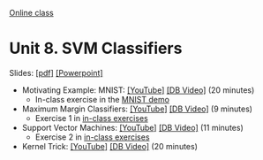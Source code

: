 [Online class](../../online_class.md) 

# Unit 8.  SVM Classifiers

Slides:  [[pdf]](../../lectures/Lect08_SVM.pdf)  [[Powerpoint]](../../lectures/Lect08_SVM.pptx) 

* Motivating Example: MNIST: [[YouTube]](https://youtu.be/VXORo30xHNc) [[DB Video]](https://www.dropbox.com/s/u1momok6dpdweu3/Example.mp4) (20 minutes)
    * In-class exercise in the [MNIST demo](https://github.com/sdrangan/introml/blob/master/unit08_svm/demo_mnist_svm.ipynb)
* Maximum Margin Classifiers: [[YouTube]](https://youtu.be/g8yMogbAiUQ) [[DB Video]](https://www.dropbox.com/s/9vgxpb8kmwpohvl/Margin.mp4) (9 minutes)
    * Exercise 1 in [in-class exercises](https://github.com/sdrangan/introml/blob/master/unit08_svm/svm_inclass.ipynb)
* Support Vector Machines: [[YouTube]](https://youtu.be/-7o1hOWrgwY) [[DB Video]](https://www.dropbox.com/s/u1idek17id17tei/SVM.mp4) (11 minutes)
    * Exercise 2 in [in-class exercises](https://github.com/sdrangan/introml/blob/master/unit08_svm/svm_inclass.ipynb)
* Kernel Trick: [[YouTube]](https://youtu.be/yZR3xv6T83Q) [[DB Video]](https://www.dropbox.com/s/92e0ife7v6ajdcc/Kernel.mp4) (20 minutes)



